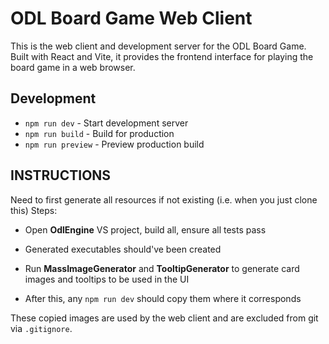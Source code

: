 # ODL Board Game Web Client

This is the web client and development server for the ODL Board Game. Built with React and Vite, it provides the frontend interface for playing the board game in a web browser.

## Development

- `npm run dev` - Start development server
- `npm run build` - Build for production
- `npm run preview` - Preview production build

## INSTRUCTIONS

Need to first generate all resources if not existing (i.e. when you just clone this)
Steps:
- Open **OdlEngine** VS project, build all, ensure all tests pass
- Generated executables should've been created
- Run **MassImageGenerator** and **TooltipGenerator** to generate card images and tooltips to be used in the UI

- After this, any `npm run dev` should copy them where it corresponds

These copied images are used by the web client and are excluded from git via `.gitignore`.
